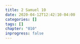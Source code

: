 ```yaml
---
title: 2 Samuel 10
date: 2020-04-12T12:42:10-04:00
categories: []
tags: []
chapter: "010"
inprogress: false
---
```



